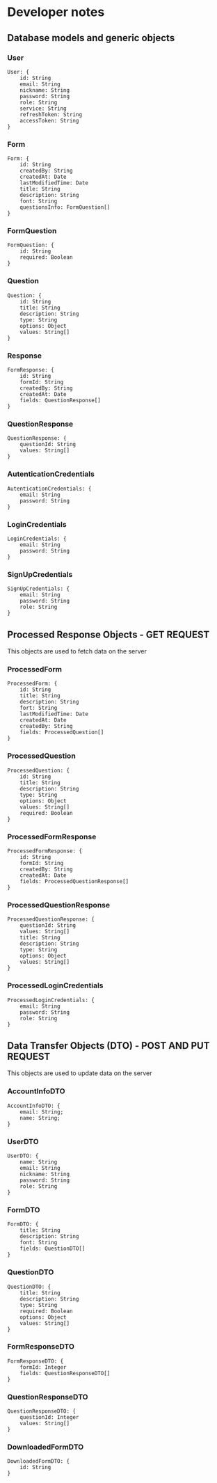 # Developer notes

## Database models and generic objects

### User

```
User: {
	id: String
	email: String
	nickname: String
	password: String
	role: String
	service: String
	refreshToken: String
	accessToken: String
}
```

### Form

```
Form: {
	id: String
	createdBy: String
	createdAt: Date
	lastModifiedTime: Date
	title: String
	description: String
	font: String
	questionsInfo: FormQuestion[]
}
```

### FormQuestion

```
FormQuestion: {
	id: String
	required: Boolean
}
```

### Question

```
Question: {
	id: String
	title: String
	description: String
	type: String
	options: Object
	values: String[]
}
```

### Response

```
FormResponse: {
	id: String
	formId: String
	createdBy: String
	createdAt: Date
	fields: QuestionResponse[]	
}
```

### QuestionResponse

```
QuestionResponse: {
	questionId: String
	values: String[]
}	
```

### AutenticationCredentials

```
AutenticationCredentials: {
	email: String
	password: String
}
```

### LoginCredentials

```
LoginCredentials: {
	email: String
	password: String
}
```

### SignUpCredentials

```
SignUpCredentials: {
	email: String
	password: String
	role: String
}
```

## Processed Response Objects - GET REQUEST

This objects are used to fetch data on the server

### ProcessedForm

```
ProcessedForm: {
	id: String
	title: String
	description: String
	fort: String
	lastModifiedTime: Date 
	createdAt: Date
	createdBy: String
	fields: ProcessedQuestion[]
}
```

### ProcessedQuestion

```
ProcessedQuestion: {
	id: String
	title: String
	description: String
	type: String
	options: Object
	values: String[]
	required: Boolean
}
```


### ProcessedFormResponse

```
ProcessedFormResponse: {
	id: String
	formId: String
	createdBy: String
	createdAt: Date
	fields: ProcessedQuestionResponse[]		
}
```


### ProcessedQuestionResponse

```
ProcessedQuestionResponse: {
	questionId: String
	values: String[]
	title: String
	description: String
	type: String
	options: Object
	values: String[]
}
```

### ProcessedLoginCredentials

```
ProcessedLoginCredentials: {
	email: String
	password: String
	role: String
}
```

## Data Transfer Objects (DTO) - POST AND PUT REQUEST

This objects are used to update data on the server

### AccountInfoDTO

```
AccountInfoDTO: {
	email: String;
	name: String;
}
```


### UserDTO 

```
UserDTO: {
	name: String
	email: String
	nickname: String
	password: String
	role: String
}
```

### FormDTO

```
FormDTO: {
	title: String
	description: String
	font: String
	fields: QuestionDTO[]
}
```


### QuestionDTO

```
QuestionDTO: {
	title: String
	description: String
	type: String
	required: Boolean
	options: Object
	values: String[]
}
```


### FormResponseDTO

```
FormResponseDTO: {
	formId: Integer
	fields: QuestionResponseDTO[]
}
```


### QuestionResponseDTO

```
QuestionResponseDTO: {
	questionId: Integer
	values: String[]
}
```


### DownloadedFormDTO

```
DownloadedFormDTO: {
	id: String
}
```
